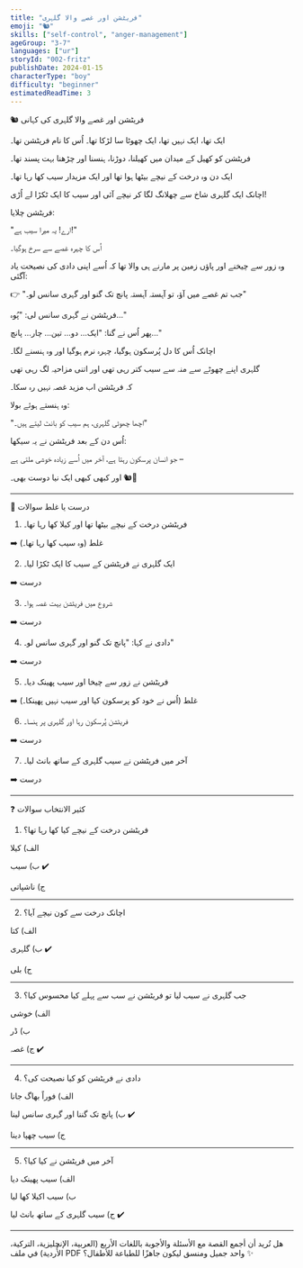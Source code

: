 ```yaml
---
title: "فریٹشن اور غصے والا گلہری"
emoji: "🐿️"
skills: ["self-control", "anger-management"]
ageGroup: "3-7"
languages: ["ur"]
storyId: "002-fritz"
publishDate: 2024-01-15
characterType: "boy"
difficulty: "beginner"
estimatedReadTime: 3
---
```


🐿️ فریٹشن اور غصے والا گلہری کی کہانی

ایک تھا، ایک نہیں تھا، ایک چھوٹا سا لڑکا تھا۔ اُس کا نام فریٹشن تھا۔

فریٹشن کو کھیل کے میدان میں کھیلنا، دوڑنا، ہنسنا اور چڑھنا بہت پسند تھا۔

ایک دن وہ درخت کے نیچے بیٹھا ہوا تھا اور ایک مزیدار سیب کھا رہا تھا۔

اچانک ایک گلہری شاخ سے چھلانگ لگا کر نیچے آئی اور سیب کا ایک ٹکڑا لے اُڑی!

فریٹشن چلایا:

"ارے! یہ میرا سیب ہے!"

اُس کا چہرہ غصے سے سرخ ہوگیا۔

وہ زور سے چیخنے اور پاؤں زمین پر مارنے ہی والا تھا کہ اُسے اپنی دادی کی نصیحت یاد آگئی:

👉 "جب تم غصے میں آؤ، تو آہستہ آہستہ پانچ تک گنو اور گہری سانس لو۔"

فریٹشن نے گہری سانس لی: "پُوہ…"

پھر اُس نے گنا: "ایک… دو… تین… چار… پانچ…"

اچانک اُس کا دل پُرسکون ہوگیا، چہرہ نرم ہوگیا اور وہ ہنسنے لگا۔

گلہری اپنے چھوٹے سے منہ سے سیب کتر رہی تھی اور اتنی مزاحیہ لگ رہی تھی

کہ فریٹشن اب مزید غصہ نہیں رہ سکا۔

وہ ہنستے ہوئے بولا:

"اچھا چھوٹی گلہری، ہم سیب کو بانٹ لیتے ہیں۔"

اُس دن کے بعد فریٹشن نے یہ سیکھا:

جو انسان پرسکون رہتا ہے، آخر میں اُسے زیادہ خوشی ملتی ہے –

اور کبھی کبھی ایک نیا دوست بھی۔ 🐿️🍎

---

📝 درست یا غلط سوالات

1. فریٹشن درخت کے نیچے بیٹھا تھا اور کیلا کھا رہا تھا۔

➡️ غلط (وہ سیب کھا رہا تھا۔)

2. ایک گلہری نے فریٹشن کے سیب کا ایک ٹکڑا لیا۔

➡️ درست

3. شروع میں فریٹشن بہت غصہ ہوا۔

➡️ درست

4. دادی نے کہا: "پانچ تک گنو اور گہری سانس لو۔"

➡️ درست

5. فریٹشن نے زور سے چیخا اور سیب پھینک دیا۔

➡️ غلط (اُس نے خود کو پرسکون کیا اور سیب نہیں پھینکا۔)

6. فریٹشن پُرسکون رہا اور گلہری پر ہنسا۔

➡️ درست

7. آخر میں فریٹشن نے سیب گلہری کے ساتھ بانٹ لیا۔

➡️ درست

---

❓ کثیر الانتخاب سوالات

1. فریٹشن درخت کے نیچے کیا کھا رہا تھا؟

الف) کیلا

ب) سیب ✔️

ج) ناشپاتی

---

2. اچانک درخت سے کون نیچے آیا؟

الف) کتا

ب) گلہری ✔️

ج) بلی

---

3. جب گلہری نے سیب لیا تو فریٹشن نے سب سے پہلے کیا محسوس کیا؟

الف) خوشی

ب) ڈر

ج) غصہ ✔️

---

4. دادی نے فریٹشن کو کیا نصیحت کی؟

الف) فوراً بھاگ جانا

ب) پانچ تک گننا اور گہری سانس لینا ✔️

ج) سیب چھپا دینا

---

5. آخر میں فریٹشن نے کیا کیا؟

الف) سیب پھینک دیا

ب) سیب اکیلا کھا لیا

ج) سیب گلہری کے ساتھ بانٹ لیا ✔️

---

هل تُريد أن أجمع القصة مع الأسئلة والأجوبة باللغات الأربع (العربية، الإنجليزية، التركية، الأُردية) في ملف PDF واحد جميل ومنسق ليكون جاهزًا للطباعة للأطفال؟ ✨